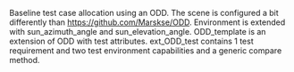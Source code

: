 Baseline test case allocation using an ODD.
The scene is configured a bit differently than https://github.com/Marskse/ODD.
Environment is extended with sun_azimuth_angle and sun_elevation_angle.
ODD_template is an extension of ODD with test attributes. 
ext_ODD_test contains 1 test requirement and two test environment capabilities and a generic compare method.
